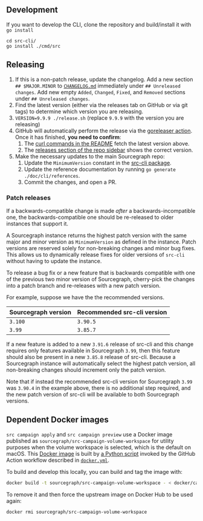 ## Development

If you want to develop the CLI, clone the repository and build/install it with `go install`

```
cd src-cli/
go install ./cmd/src
```

## Releasing

1.  If this is a non-patch release, update the changelog. Add a new section `## $MAJOR.MINOR` to [`CHANGELOG.md`](https://github.com/sourcegraph/src-cli/blob/main/CHANGELOG.md#unreleased) immediately under `## Unreleased changes`. Add new empty `Added`, `Changed`, `Fixed`, and `Removed` sections under `## Unreleased changes`.
2.  Find the latest version (either via the releases tab on GitHub or via git tags) to determine which version you are releasing.
3.  `VERSION=9.9.9 ./release.sh` (replace `9.9.9` with the version you are releasing)
4.  GitHub will automatically perform the release via the [goreleaser action](https://github.com/sourcegraph/src-cli/actions?query=workflow%3AGoreleaser). Once it has finished, **you need to confirm**:
    1. The [curl commands in the README](README.markdown#installation) fetch the latest version above.
    2. The [releases section of the repo sidebar](https://github.com/sourcegraph/src-cli) shows the correct version.
5.  Make the necessary updates to the main Sourcegraph repo:
    1. Update the `MinimumVersion` constant in the [src-cli package](https://github.com/sourcegraph/sourcegraph/tree/main/internal/src-cli/consts.go).
    2. Update the reference documentation by running `go generate ./doc/cli/references`.
    3. Commit the changes, and open a PR.

### Patch releases

If a backwards-compatible change is made _after_ a backwards-incompatible one, the backwards-compatible one should be re-released to older instances that support it.

A Sourcegraph instance returns the highest patch version with the same major and minor version as `MinimumVersion` as defined in the instance. Patch versions are reserved solely for non-breaking changes and minor bug fixes. This allows us to dynamically release fixes for older versions of `src-cli` without having to update the instance.

To release a bug fix or a new feature that is backwards compatible with one of the previous two minor version of Sourcegraph, cherry-pick the changes into a patch branch and re-releases with a new patch version. 

For example, suppose we have the the recommended versions.

| Sourcegraph version | Recommended src-cli version |
| ------------------- | --------------------------- | 
| `3.100`             | `3.90.5`                    |
| `3.99`              | `3.85.7`                    |

If a new feature is added to a new `3.91.6` release of src-cli and this change requires only features available in Sourcegraph `3.99`, then this feature should also be present in a new `3.85.8` release of src-cli. Because a Sourcegraph instance will automatically select the highest patch version, all non-breaking changes should increment only the patch version. 

Note that if instead the recommended src-cli version for Sourcegraph `3.99` was `3.90.4` in the example above, there is no additional step required, and the new patch version of src-cli will be available to both Sourcegraph versions.

## Dependent Docker images

`src campaign apply` and `src campaign preview` use a Docker image published as `sourcegraph/src-campaign-volume-workspace` for utility purposes when the volume workspace is selected, which is the default on macOS. This [Docker image](./docker/campaign-volume-workspace/Dockerfile) is built by [a Python script](./docker/campaign-volume-workspace/push.sh) invoked by the GitHub Action workflow described in [`docker.yml`](.github/workflows/docker.yml).

To build and develop this locally, you can build and tag the image with:

```sh
docker build -t sourcegraph/src-campaign-volume-workspace - < docker/campaign-volume-workspace/Dockerfile
```

To remove it and then force the upstream image on Docker Hub to be used again:

```sh
docker rmi sourcegraph/src-campaign-volume-workspace
```
